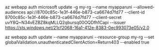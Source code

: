 

az webapp auth microsoft update  -g my-rg --name myapparuni --allowed-audiences api://8700c85c-1e3f-446e-b873-ca6674d7fd77 --client-id 8700c85c-1e3f-446e-b873-ca6674d7fd77 --client-secret uvY8Q~N34vEZBZ8kqMLLQ2qbursq00OQDfh1Capi --issuer https://sts.windows.net/21cf2068-16a1-412e-8383-0ec993073e05/v2.0


az webapp auth  update --name myapparuni --resource-group my-rg  --set globalValidation.unauthenticatedClientAction=Return403 --enabled true